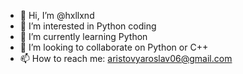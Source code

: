 - 👋 Hi, I’m @hxllxnd
- 👀 I’m interested in Python coding
- 🌱 I’m currently learning Python
- 💞️ I’m looking to collaborate on Python or C++
- 📫 How to reach me: aristovyaroslav06@gmail.com

<!---
hxllxnd/hxllxnd is a ✨ special ✨ repository because its `README.md` (this file) appears on your GitHub profile.
You can click the Preview link to take a look at your changes.
--->
